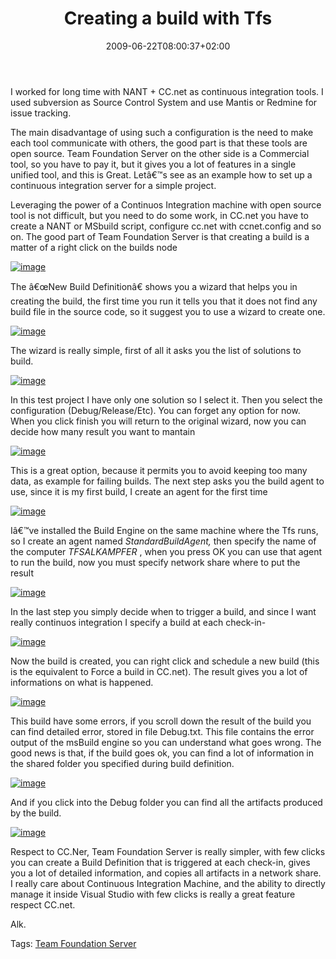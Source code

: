 ﻿---
title: "Creating a build with Tfs"
description: ""
date: 2009-06-22T08:00:37+02:00
draft: false
tags: [NET framework,Team Foundation Server]
categories: [NET framework,Team Foundation Server]
---
I worked for long time with NANT + CC.net as continuous integration tools. I used subversion as Source Control System and use Mantis or Redmine for issue tracking.

The main disadvantage of using such a configuration is the need to make each tool communicate with others, the good part is that these tools are open source. Team Foundation Server on the other side is a Commercial tool, so you have to pay it, but it gives you a lot of features in a single unified tool, and this is Great. Letâ€™s see as an example how to set up a continuous integration server for a simple project.

Leveraging the power of a Continuos Integration machine with open source tool is not difficult, but you need to do some work, in CC.net you have to create a NANT or MSbuild script, configure cc.net with ccnet.config and so on. The good part of Team Foundation Server is that creating a build is a matter of a right click on the builds node

[![image](https://www.codewrecks.com/blog/wp-content/uploads/2009/06/image-thumb20.png "image")](https://www.codewrecks.com/blog/wp-content/uploads/2009/06/image20.png)

The â€œNew Build Definitionâ€ shows you a wizard that helps you in creating the build, the first time you run it tells you that it does not find any build file in the source code, so it suggest you to use a wizard to create one.

[![image](https://www.codewrecks.com/blog/wp-content/uploads/2009/06/image-thumb21.png "image")](https://www.codewrecks.com/blog/wp-content/uploads/2009/06/image21.png)

The wizard is really simple, first of all it asks you the list of solutions to build.

[![image](https://www.codewrecks.com/blog/wp-content/uploads/2009/06/image-thumb22.png "image")](https://www.codewrecks.com/blog/wp-content/uploads/2009/06/image22.png)

In this test project I have only one solution so I select it. Then you select the configuration (Debug/Release/Etc). You can forget any option for now. When you click finish you will return to the original wizard, now you can decide how many result you want to mantain

[![image](https://www.codewrecks.com/blog/wp-content/uploads/2009/06/image-thumb23.png "image")](https://www.codewrecks.com/blog/wp-content/uploads/2009/06/image23.png)

This is a great option, because it permits you to avoid keeping too many data, as example for failing builds. The next step asks you the build agent to use, since it is my first build, I create an agent for the first time

[![image](https://www.codewrecks.com/blog/wp-content/uploads/2009/06/image-thumb24.png "image")](https://www.codewrecks.com/blog/wp-content/uploads/2009/06/image24.png)

Iâ€™ve installed the Build Engine on the same machine where the Tfs runs, so I create an agent named *StandardBuildAgent,* then specify the name of the computer *TFSALKAMPFER* , when you press OK you can use that agent to run the build, now you must specify network share where to put the result

[![image](https://www.codewrecks.com/blog/wp-content/uploads/2009/06/image-thumb25.png "image")](https://www.codewrecks.com/blog/wp-content/uploads/2009/06/image25.png)

In the last step you simply decide when to trigger a build, and since I want really continuos integration I specify a build at each check-in-

[![image](https://www.codewrecks.com/blog/wp-content/uploads/2009/06/image-thumb26.png "image")](https://www.codewrecks.com/blog/wp-content/uploads/2009/06/image26.png)

Now the build is created, you can right click and schedule a new build (this is the equivalent to Force a build in CC.net). The result gives you a lot of informations on what is happened.

[![image](https://www.codewrecks.com/blog/wp-content/uploads/2009/06/image-thumb27.png "image")](https://www.codewrecks.com/blog/wp-content/uploads/2009/06/image27.png)

This build have some errors, if you scroll down the result of the build you can find detailed error, stored in file Debug.txt. This file contains the error output of the msBuild engine so you can understand what goes wrong. The good news is that, if the build goes ok, you can find a lot of information in the shared folder you specified during build definition.

[![image](https://www.codewrecks.com/blog/wp-content/uploads/2009/06/image-thumb28.png "image")](https://www.codewrecks.com/blog/wp-content/uploads/2009/06/image28.png)

And if you click into the Debug folder you can find all the artifacts produced by the build.

[![image](https://www.codewrecks.com/blog/wp-content/uploads/2009/06/image-thumb29.png "image")](https://www.codewrecks.com/blog/wp-content/uploads/2009/06/image29.png)

Respect to CC.Ner, Team Foundation Server is really simpler, with few clicks you can create a Build Definition that is triggered at each check-in, gives you a lot of detailed information, and copies all artifacts in a network share. I really care about Continuous Integration Machine, and the ability to directly manage it inside Visual Studio with few clicks is really a great feature respect CC.net.

Alk.

Tags: [Team Foundation Server](http://technorati.com/tag/Team%20Foundation%20Server)
